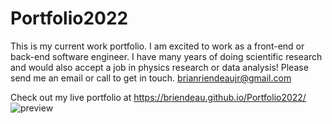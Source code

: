 # Portfolio2022
This is my current work portfolio.
I am excited to work as a front-end or back-end software engineer. 
I have many years of doing scientific research and would also accept a job in physics research or data analysis!
Please send me an email or call to get in touch.
brianriendeaujr@gmail.com

Check out my live portfolio at https://briendeau.github.io/Portfolio2022/
![preview](https://user-images.githubusercontent.com/62812999/211224553-5d57705d-7401-4e72-b657-878873f20d35.png)

